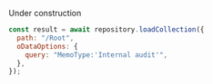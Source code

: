 Under construction
```javascript
const result = await repository.loadCollection({
  path: "/Root",
  oDataOptions: {
    query: "MemoType:'Internal audit'",
  },
});
```
